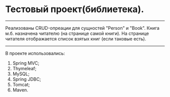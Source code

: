 # Тестовый проект(библиетека).
___

Реализованы CRUD-опреации для сущностей "Person" и "Book".
Книга м.б. назначена читателю (на странице самой книги).
На странице читателя отображается список взятых книг (если таковые есть).
___
В проекте использовались:
1) Spring MVC;
2) Thymeleaf;
3) MySQL;
4) Spring JDBC;
5) Tomcat;
6) Maven.
